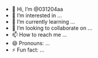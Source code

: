 - 👋 Hi, I’m @031204aa
- 👀 I’m interested in ...
- 🌱 I’m currently learning ...
- 💞️ I’m looking to collaborate on ...
- 📫 How to reach me ...
- 😄 Pronouns: ...
- ⚡ Fun fact: ...

<!---
031204aa/031204aa is a ✨ special ✨ repository because its `README.md` (this file) appears on your GitHub profile.
You can click the Preview link to take a look at your changes.
--->
